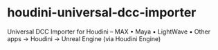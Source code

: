 # houdini-universal-dcc-importer
Universal DCC Importer for Houdini – MAX • Maya • LightWave • Other apps → Houdini → Unreal Engine (via Houdini Engine)
